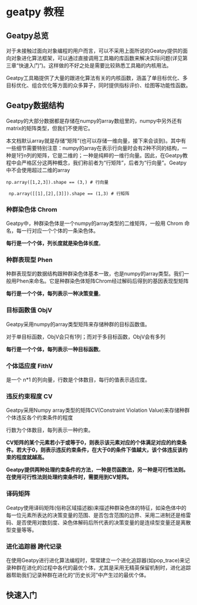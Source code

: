 # geatpy 教程

## Geatpy总览

对于未接触过面向对象编程的用户而言，可以不采用上面所说的Geatpy提供的面向对象进化算法框架，可以通过直接调用工具箱的库函数来解决实际问题(详见第三章“快速入门”)。这样做的不好之处是需要比较熟悉工具箱的内核用法。

Geatpy工具箱提供了大量的跟进化算法有关的内核函数，涵盖了单目标优化、多目标优化、组合优化等方面的众多算子，同时提供指标评价、绘图等功能性函数。

## Geatpy数据结构

Geatpy的大部分数据都是存储在numpy的array数组里的，numpy中另外还有matrix的矩阵类型，但我们不使用它。

本文档默认array就是存储“矩阵”(也可以存储一维向量，接下来会谈到)。其中有一些细节需要特别注意：numpy的array在表示行向量时会有2种不同的结构，一种是1行n列的矩阵，它是二维的；一种是纯粹的一维行向量。因此，在Geatpy教程中会严格区分这两种概念，我们称前者为“行矩阵”，后者为“行向量”。Geatpy中不会使用超过二维的array

```
np.array([1,2,3]).shape == (3,) # 行向量

 np.array([[1],[2],[3]]).shape == (1,3) # 行矩阵
```

### 种群染色体 Chrom

Geatpy中，种群染色体是一个numpy的array类型的二维矩阵，一般用 Chrom 命名，每一行对应一个个体的一条染色体。

**每行是一个个体，列长度就是染色体长度**。

### 种群表现型 Phen

种群表现型的数据结构跟种群染色体基本一致，也是numpy的array类型。我们一般用Phen来命名。它是种群染色体矩阵Chrom经过解码后得到的基因表现型矩阵

**每行是一个个体，每列表示一种决策变量**。


### 目标函数值 ObjV

Geatpy采用numpy的array类型矩阵来存储种群的目标函数值。

对于单目标函数，ObjV会只有1列；而对于多目标函数，ObjV会有多列

**每行是一个个体，每列表示一种目标函数**。

### 个体适应度 FithV

是一个 n*1 的列向量，行数是个体数目，每行的值表示适应度。

### 违反约束程度 CV

Geatpy采用Numpy array类型的矩阵CV(Constraint Violation Value)来存储种群个体违反各个约束条件的程度

行数为个体数目，每列表示一种约束。

**CV矩阵的某个元素若小于或等于0，则表示该元素对应的个体满足对应的约束条件。若大于0，则表示违反约束条件，在大于0的条件下值越大，该个体违反该约束的程度就越高。**

**Geatpy提供两种处理约束条件的方法，一种是罚函数法，另一种是可行性法则。在使用可行性法则处理约束条件时，需要用到CV矩阵。**

### 译码矩阵

Geatpy使用译码矩阵(俗称区域描述器)来描述种群染色体的特征，如染色体中的每一位元素所表达的决策变量的范围、是否包含范围的边界、采用二进制还是格雷码、是否使用对数刻度、染色体解码后所代表的决策变量的是连续型变量还是离散型变量等等。

### 进化追踪器 跨代记录

在使用Geatpy进行进化算法编程时，常常建立一个进化追踪器(如pop_trace)来记录种群在进化的过程中各代的最优个体，尤其是采用无精英保留机制时，进化追踪器帮助我们记录种群在进化的“历史长河”中产生过的最优个体。


## 快速入门

